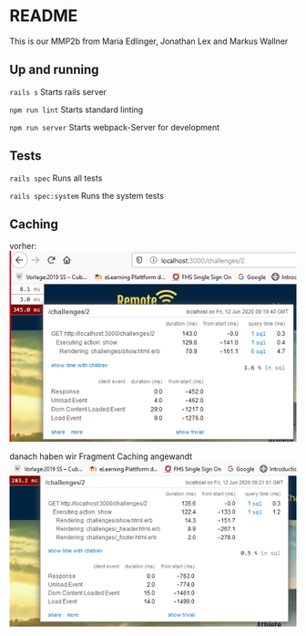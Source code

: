 # README

This is our MMP2b from Maria Edlinger, Jonathan Lex and Markus Wallner

## Up and running

``rails s`` Starts rails server

``npm run lint`` Starts standard linting

``npm run server`` Starts webpack-Server for development

## Tests

``rails spec`` Runs all tests

``rails spec:system`` Runs the system tests

## Caching
 
vorher:  
![vorher](vorher.png "Vorher")  

danach haben wir Fragment Caching angewandt  
![nachher](nachher1.png "Nachher1")  
